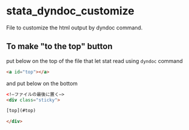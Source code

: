 # stata_dyndoc_customize
File to customize the html output by dyndoc command.


## To make "to the top" button

put below on the top of the file that let stat read using `dyndoc` command

```html
<a id="top"></a>
```

and put below on the bottom

```html
<!—ファイルの最後に置く—>
<div class="sticky">

[top](#top)

</div>
```
